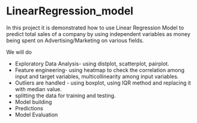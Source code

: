 # LinearRegression_model
In this project it is demonstrated how to use Linear Regression Model to predict total sales of a company by using independent variables as money being spent on Advertising/Marketing on various fields. 

We will do 
* Exploratory Data Analysis- using distplot, scatterplot, pairplot.
* Feature engineering- using heatmap to check the correlation among input and target variables, multicollinearity among input variables.
* Outliers are handled - using boxplot, using IQR method and replacing it with median value.
* splitting the data for training and testing.
* Model building
* Predictions
* Model Evaluation 
